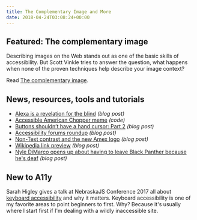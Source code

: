```yaml
---
title: The Complementary Image and More
date: 2018-04-24T03:08:24+00:00
---
```


## Featured: The complementary image

Describing images on the Web stands out as one of the basic skills of accessibility. But Scott Vinkle tries to answer the question, what happens when none of the proven techniques help describe your image context?

Read [The complementary image](https://medium.com/@svinkle/the-complimentary-image-60a495adee63).

## News, resources, tools and tutorials

- [Alexa is a revelation for the blind](https://www.theatlantic.com/magazine/archive/2018/05/what-alexa-taught-my-father/556874/) *(blog post)*
- [Accessible American Chopper meme](https://codepen.io/aardrian/pen/rdPgaa) *(code)*
- [Buttons shouldn’t have a hand cursor: Part 2](https://uxdesign.cc/buttons-shouldnt-have-a-hand-cursor-part-2-4a6e1c8423a5) *(blog post)*
- [Accessibility forums roundup](https://www.digitala11y.com/accessibility-forums-roundup/) *(blog post)*
- [Non-Text contrast and the new Amex logo](https://www.linkedin.com/pulse/non-text-contrast-new-amex-logo-michael-gower/) *(blog post)*
- [Wikipedia link preview](https://a11ywins.tumblr.com/post/173072286008/wikipedia-link-preview) *(blog post)*
- [Nyle DiMarco opens up about having to leave Black Panther because he's deaf](https://www.teenvogue.com/story/nyle-dimarco-opens-up-about-leaving-black-panther-because-hes-deaf) *(blog post)*

## New to A11y

Sarah Higley gives a talk at NebraskaJS Conference 2017 all about [keyboard accessibility](https://www.youtube.com/watch?v=0RZn8RrO6t4) and why it matters. Keyboard accessibility is one of my favorite areas to point beginners to first. Why? Because it's usually where I start first if I'm dealing with a wildly inaccessible site.
